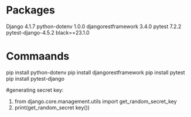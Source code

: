 # Packages

Django 4.1.7
python-dotenv 1.0.0
djangorestframework 3.4.0
pytest 7.2.2
pytest-django-4.5.2
black==23.1.0

# Commaands



pip install python-dotenv
pip install djangorestframework
pip install pytest
pip install pytest-django

#generating secret key: 
1. from django.core.management.utils import get_random_secret_key
2. print(get_random_secret key())

